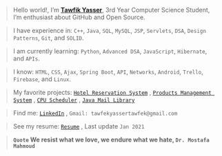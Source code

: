 > Hello world!, I’m <strong><a href="https://www.linkedin.com/in/tawfikyasser">Tawfik Yasser</a></strong>, 3rd Year Computer Science Student, I’m enthusiast about GitHub and Open Source.

> I have experience in: `C++`, `Java`, `SQL`, `MySQL`, `JSP`, `Servlets`, `DSA`, `Design Patterns`, `Git`, and `SOLID`.

> I am currently learning: `Python`, `Advanced DSA`, `JavaScript`, `Hibernate`, and `APIs`.

> I know: `HTML`, `CSS`, `Ajax`, `Spring Boot`, `API`, `Networks`, `Android`, `Trello`, `Firebase`, and `Linux`.

> My favorite projects: [`Hotel Reservation System`](https://github.com/TawfikYasser/Hotel-Reservation-System) , [`Products Management System`](https://github.com/TawfikYasser/Products-Management-System) , [`CPU Scheduler`](https://github.com/TawfikYasser/CPUSS) , [`Java Mail Library`](https://github.com/TawfikYasser/JTMail)

> Find me: [`LinkedIn`](https://www.linkedin.com/in/tawfikyasser/) , `Gmail: tawfekyassertawfek@gmail.com`

> See my resume: [`Resume`](https://www.linkedin.com/in/tawfikyasser/detail/overlay-view/urn:li:fsd_profileTreasuryMedia:(ACoAACwpWx8BX_1Qb7cdc-f-9oVgc0ksvP5fajM,1611911084859)) , Last update `Jan 2021`

> <b>`Quote`<b> We resist what we love, we endure what we hate, `Dr. Mostafa Mahmoud`
